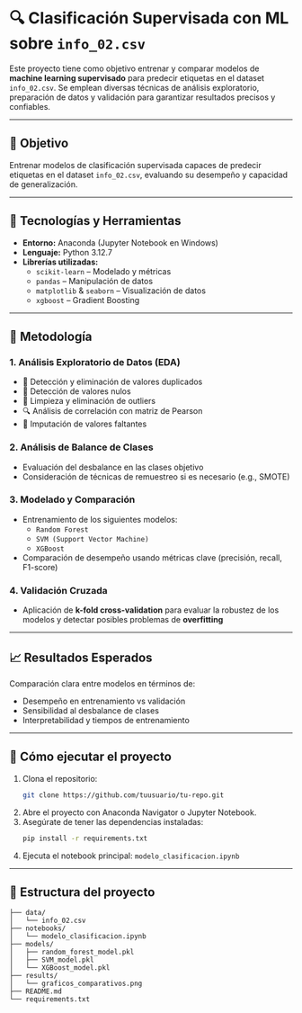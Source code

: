 # 🔍 Clasificación Supervisada con ML sobre `info_02.csv`

Este proyecto tiene como objetivo entrenar y comparar modelos de **machine learning supervisado** para predecir etiquetas en el dataset `info_02.csv`. Se emplean diversas técnicas de análisis exploratorio, preparación de datos y validación para garantizar resultados precisos y confiables.

---

## 🎯 Objetivo

Entrenar modelos de clasificación supervisada capaces de predecir etiquetas en el dataset `info_02.csv`, evaluando su desempeño y capacidad de generalización.

---

## 🧰 Tecnologías y Herramientas

- **Entorno:** Anaconda (Jupyter Notebook en Windows)
- **Lenguaje:** Python 3.12.7
- **Librerías utilizadas:**
  - `scikit-learn` – Modelado y métricas
  - `pandas` – Manipulación de datos
  - `matplotlib` & `seaborn` – Visualización de datos
  - `xgboost` – Gradient Boosting

---

## 🧪 Metodología

### 1. Análisis Exploratorio de Datos (EDA)
- 🔁 Detección y eliminación de valores duplicados
- 🚫 Detección de valores nulos
- 🧹 Limpieza y eliminación de outliers
- 🔍 Análisis de correlación con matriz de Pearson
- 🧩 Imputación de valores faltantes

### 2. Análisis de Balance de Clases
- Evaluación del desbalance en las clases objetivo
- Consideración de técnicas de remuestreo si es necesario (e.g., SMOTE)

### 3. Modelado y Comparación
- Entrenamiento de los siguientes modelos:
  - `Random Forest`
  - `SVM (Support Vector Machine)`
  - `XGBoost`
- Comparación de desempeño usando métricas clave (precisión, recall, F1-score)

### 4. Validación Cruzada
- Aplicación de **k-fold cross-validation** para evaluar la robustez de los modelos y detectar posibles problemas de **overfitting**

---

## 📈 Resultados Esperados

Comparación clara entre modelos en términos de:
- Desempeño en entrenamiento vs validación
- Sensibilidad al desbalance de clases
- Interpretabilidad y tiempos de entrenamiento

---

## 🚀 Cómo ejecutar el proyecto

1. Clona el repositorio:
   ```bash
   git clone https://github.com/tuusuario/tu-repo.git
   ```
2. Abre el proyecto con Anaconda Navigator o Jupyter Notebook.
3. Asegúrate de tener las dependencias instaladas:
   ```bash
   pip install -r requirements.txt
   ```
4. Ejecuta el notebook principal: `modelo_clasificacion.ipynb`

---

## 📁 Estructura del proyecto

```
├── data/
│   └── info_02.csv
├── notebooks/
│   └── modelo_clasificacion.ipynb
├── models/
│   ├── random_forest_model.pkl
│   ├── SVM_model.pkl
│   └── XGBoost_model.pkl
├── results/
│   └── graficos_comparativos.png
├── README.md
└── requirements.txt
```
